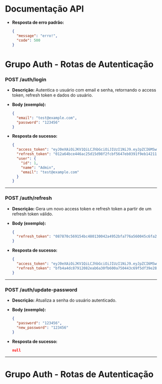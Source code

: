 
# Documentação API

* **Resposta de erro padrão:**

  ```json
  {
    "message": "erro!",
    "code": 500
  }
  ```

# Grupo Auth - Rotas de Autenticação

### POST /auth/login

* **Descrição:** Autentica o usuário com email e senha, retornando o access token, refresh token e dados do usuário.
* **Body (exemplo):**

  ```json
  {
    "email": "test@example.com",
    "password": "123456"
  }
  ```
* **Resposta de sucesso:**

  ```json
  {
    "access_token": "eyJ0eXAiOiJKV1QiLCJhbGciOiJIUzI1NiJ9.eyJpZCI6MSwibmFtZSI6IkFkbWluIiwiZW1haWwiOiJ0ZXN0QGV4YW1wbGUuY29tIiwiaWF0IjoxNzU0MjU5MDk1LCJleHAiOjE3NTQyNjI2OTV9.IvCHQgL6vTLz6sxrVV17rfcdQ0KGh_Z4DHkdxC8U0Ck",
    "refresh_token": "012a64bce446ac25d15d98f2fcbf5647eb0391f9eb14211eb0c7eb27be25c86fdee0c8ff94dadfd0ad9c04d866e18e21fe11925afe9622994df09c342796fb57",
    "user": {
      "id": 1,
      "name": "Admin",
      "email": "test@example.com"
    }
  }
  ```
---

### POST /auth/refresh

* **Descrição:** Gera um novo access token e refresh token a partir de um refresh token válido.

* **Body (exemplo):**

  ```json
  {
    "refresh_token": "087870c569154bc480130042a4952bfa776a560045c6fa258352c6731b6ce43328d2d36385d93898d89dd124caf0f0dcd9303013d620a4639c083a4aee540786"
  }
  ```

* **Resposta de sucesso:**

  ```json
  {
    "access_token": "eyJ0eXAiOiJKV1QiLCJhbGciOiJIUzI1NiJ9.eyJpZCI6MSwibmFtZSI6IkFkbWluIiwiZW1haWwiOiJ0ZXN0QGV4YW1wbGUuY29tIiwiaWF0IjoxNzU0MjU5NTM3LCJleHAiOjE3NTQyNjMxMzd9.ZIJ0qz4zcipE12-5QKAVVGEykKdeIapGLFP1WWt9d08",
    "refresh_token": "bfb4a4dc87912082eab6a30fb600a750443c69f5df39e28213fe557386acfe68842e849921f5e0811bdc861d45c138038df006b9c639359fa278adc1c3650b18"
  }
  ```

---

### POST /auth/update-password

* **Descrição:** Atualiza a senha do usuário autenticado.

* **Body (exemplo):**

  ```json
  {
    "password": "123456",
    "new_password": "123456"
  }
  ```

* **Resposta de sucesso:**

  ```json
  null
  ```

---

# Grupo Auth - Rotas de Autenticação

